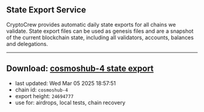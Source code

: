 ## State Export Service
CryptoCrew provides automatic daily state exports for all chains we validate. State export files can be used as genesis files and are a snapshot of the current blockchain state, including all validators, accounts, balances and delegations.

---
**Download: [cosmoshub-4 state export](https://dl-eu2.ccvalidators.com/SERVICE/cosmoshub/cosmoshub-4_export_24694777.json)**
---

- last updated: Wed Mar 05 2025 18:57:51
- chain id: `cosmoshub-4`
- export height: `24694777`
- use for: airdrops, local tests, chain recovery
